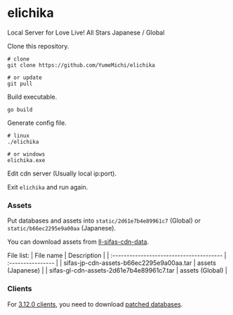 # elichika

Local Server for Love Live! All Stars Japanese / Global

Clone this repository.
```
# clone
git clone https://github.com/YumeMichi/elichika

# or update
git pull
```

Build executable.
```
go build
```

Generate config file.
```
# linux
./elichika

# or windows
elichika.exe
```

Edit cdn server (Usually local ip:port).

Exit `elichika` and run again.

### Assets

Put databases and assets into `static/2d61e7b4e89961c7` (Global) or `static/b66ec2295e9a00aa` (Japanese).

You can download assets from [ll-sifas-cdn-data](https://archive.org/download/ll-sifas-cdn-data).

File list:
| File name                                | Description       |
| :--------------------------------------- | :---------------- |
| sifas-jp-cdn-assets-b66ec2295e9a00aa.tar | assets (Japanese) |
| sifas-gl-cdn-assets-2d61e7b4e89961c7.tar | assets (Global)   |

### Clients
For [3.12.0 clients](https://mega.nz/folder/gwJizZjS#v_fSOadf9yrb_eaOze2r7Q), you need to download [patched databases](https://mega.nz/folder/gwJizZjS#v_fSOadf9yrb_eaOze2r7Q).
